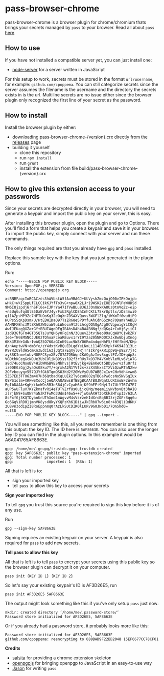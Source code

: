# pass-browser-chrome

pass-browser-chrome is a browser plugin for chrome/chromium thats brings your secrets managed by `pass` to your browser. Read all about `pass` [here](http://www.passwordstore.org).

## How to use

If you have not installed a compatible server yet, you can just install one:

* [node-server](https://github.com/cpoppema/pass-server-node#installation) for a server written in JavaScript

For this setup to work, secrets must be stored in the format `url/username`, for example: `github.com/cpoppema`. You can still categorize secrets since the server assumes the filename is the username and the directory the secrets exists in is the url. Multiline secrets are no issue either since the browser plugin only recognized the first line of your secret as the password.

## How to install

Install the browser plugin by either:
- downloading pass-browser-chrome-{version}.crx directly from the [releases](releases) page
- building it yourself
    * clone this repository
    * run `npm install`
    * run `grunt`
    * install the extension from file build/pass-browser-chrome-{version}.crx

## How to give this extension access to your passwords

Since your secrets are decrypted directly in your browser, you will need to generate a keypair and import the public key on your server, this is easy.

After installing this browser plugin, open the plugin and go to Options. There you'll find a form that helps you create a keypair and save it in your browser. To import the public key, simply connect with your server and run these commands.

The only things required are that you already have `gpg` and `pass` installed.

Replace this sample key with the key that you just generated in the plugin options.

Run:
```Shell
echo "-----BEGIN PGP PUBLIC KEY BLOCK-----
Version: OpenPGP.js VERSION
Comment: http://openpgpjs.org

xsBNBFaqcIoBCACzds3hAVbstW5fAu9BAGJ+UUVyshZmzOujO00vIPkOojpb
wHkC+wkISppLfCLCCikKJYfTo3vG+npw8X2LJr19WSK2zEUBl9JNlPaWHDSd
9M6I8jzpdj6rhSFl0e+IJPrYa471TVwBLu8J6JJOnOWxKA8Uz0tmVqZz+eip
+n5UqGufqdUlE5DaBV6YJ4y/Fxb2RglCD8hCnhCKtL7SkrUptlx/zDz4mwi0
q11AZpsMP9Zc7HFTUOoKq32eOqXn7DSAXVQuvs3WXFlZlq/iWXmTf0wuHiP9
HUPsSSqKpDsm/U/HtEBWIDaO97TsZR68eSPDYfuAhCdnGSzKq7ODamYhABEB
AAHNFXBhc3MtZXh0ZW5zaW9uLWNocm9tZcLAcgQQAQgAJgUCVqpwigYLCQgH
AwIJEKagQXZa+GY+BBUIAgoDFgIBAhsDAh4BAABNNgf/dQKq4+CuHjSyiiGl
Jzd93GfGTm4GT35QTsJuYQH6yOFqCnN/3QuevZ3tvjNeo09aCqW8YC1wkZRY
Ie6+fWeEMGNCJUE02TQhoaFceaRBuvx1rYI9Y2a20SNKQOCXJx8wGbjuXndg
6Kk3M3NrGdkrIwAQZ5O76GaGInK9Luc9W8Y06Rm4ndqeHhF5/fHYfkeM/KHp
d/nAuptwVN+dm3fo/zY4dxtKvBQuEDLqdYeLNmLi114BRKVpkf4K94JQ13Lc
K9YRZU9ldWScmKn3Edci6zj3qta7EqXyl0RjTrszkrg+XRIpp9q+p9ZY7jTc
xySSKInmeluLvN0EFCSymXEv787ATQRWqnCKAQgAzImvSxgslFZzID+qWp8z
VGDtbKCegGcNDUe3UbCOliNB9SsslO2f3rRUy7kO37M4VKobVleMLv6ViW7G
a8d74uoCNooBV4HibWNGBVESNhhvsj0tEvjkg+BEmKeOt5BDy6wrvzfu0rfz
iz0DE0zGgj2yaOs08ku7Y/+qrxkA2N1YVfzs+zzX4ShxsITXViQzwRTaN2kw
2OFvbouyqv557QJYfGk8TqmQSO3Kd2Y2GWzVyOU07WBEJxIw+CHvVdh4vwmB
5ZS7ED3TT063m4X7H36QtbadKqLUEk2Ty6zu88O2gTBGaPw6csNo5NVGgIUx
O8PS1olm+XRFwSXocCj5eQARAQABwsBfBBgBCAATBQJWqnCLCRCmoEF2Wvhm
PgIbDAAA+KgH/ikoWOs5B3eS64jCzCyaH6bjKS9hEFt9NyLIi7UtYT6Z47R7
aUP5wUFluV7KYZknafvRi4eTUTVZrf8s0uijc8Mg/meem1iyNVbsvBt3hAIO
zlrjbW8+SuOWr4aNZKTFwMd3Udm146w5++7jwOmAXHT3oXkHZHTxpI3/63LA
8cFxf0j3KQTDyanUnUThXod1mWgvvM4sVsrzeHIdXrcBqBBI3rjZGFr8qq6u
Go6GqViRD01jmnVK8ysd8kyYKQPzKh61DiiwJkERbU7w6in8r483QliQdKH/
2U8vn3od1pZI8RoEppnmq0rAzLkSUCDIK0lLURV9G0JNbD1/7QnShd0=
=uttU
-----END PGP PUBLIC KEY BLOCK-----" | gpg --import -
```

You will see something like this, all you need to remember is one thing from this output: the key ID. The ID here is `5AF8663E`. You can also user the longer key ID you can find in the plugin options. In this example it would be A6A041765AF8663E.

```Shell
gpg: /home/me/.gnupg/trustdb.gpg: trustdb created
gpg: key 5AF8663E: public key "pass-extension-chrome" imported
gpg: Total number processed: 1
gpg:               imported: 1  (RSA: 1)
```

All that is left is to:

* sign your imported key
* tell `pass` to allow this key to access your secrets

**Sign your imported key**

To tell `gpg` you trust this source you're required to sign this key before it is of any use.

Run
```Shell
gpg --sign-key 5AF8663E
```

Signing requires an existing keypair on your server. A keypair is also required for `pass` to add new secrets.

**Tell pass to allow this key**

All that is left is to tell `pass` to encrypt your secrets using this public key so the browser plugin can decrypt it on your computer.

```Shell
pass init {KEY ID 1} {KEY ID 2}
```

So let's say your existing keypair's ID is AF3D26E5, run
```Shell
pass init AF3D26E5 5AF8663E
```

The output might look something like this if you've only setup `pass` just now:

```Shell
mkdir: created directory ‘/home/me/.password-store/’
Password store initialized for AF3D26E5, 5AF8663E
```

Or if you already had a password store, it probably looks more like this:

```Shell
Password store initialized for AF3D26E5, 5AF8663E
github.com/cpoppema: reencrypting to 088BAD9F22BD2048 15EF6677CC78CF01
```

**Credits**

* [salsita](https://github.com/salsita/chrome-extension-skeleton) for providing a chrome extension skeleton
* [openpgpjs](https://github.com/openpgpjs/openpgpjs) for bringing openpgp to JavaScript in an easy-to-use way
* [Jason](http://www.zx2c4.com/) for writing `pass`
